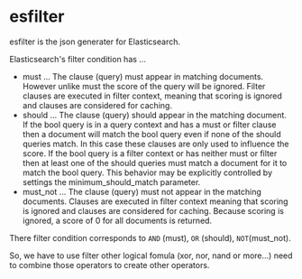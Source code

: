 # esfilter

esfilter is the json generater for Elasticsearch.

Elasticsearch's filter condition has ...

- must ... The clause (query) must appear in matching documents. However unlike must the score of the query will be ignored. Filter clauses are executed in filter context, meaning that scoring is ignored and clauses are considered for caching.
- should ... The clause (query) should appear in the matching document. If the bool query is in a query context and has a must or filter clause then a document will match the bool query even if none of the should queries match. In this case these clauses are only used to influence the score. If the bool query is a filter context or has neither must or filter then at least one of the should queries must match a document for it to match the bool query. This behavior may be explicitly controlled by settings the minimum_should_match parameter.
- must_not ... The clause (query) must not appear in the matching documents. Clauses are executed in filter context meaning that scoring is ignored and clauses are considered for caching. Because scoring is ignored, a score of 0 for all documents is returned.

There filter condition corresponds to `AND` (must), `OR` (should), `NOT`(must_not).

So, we have to use filter other logical fomula (xor, nor, nand or more...) need to combine those operators to create other operators.



